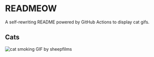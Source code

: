 # READMEOW

A self-rewriting README powered by GitHub Actions to display cat gifs.

## Cats

![cat smoking GIF by sheepfilms](https://media2.giphy.com/media/l0ExdMHUDKteztyfe/200.gif?cid=9acd02dahcthi4p7gcbks80jcfd8bhsez80rfp5iinz1ldic&ep=v1_gifs_search&rid=200.gif&ct=g)
